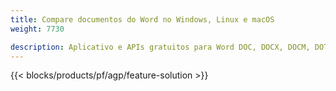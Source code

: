 ```yaml
---
title: Compare documentos do Word no Windows, Linux e macOS 
weight: 7730

description: Aplicativo e APIs gratuitos para Word DOC, DOCX, DOCM, DOTM, RTF, DOT e ODT Comparação
---
```


{{< blocks/products/pf/agp/feature-solution >}} 


